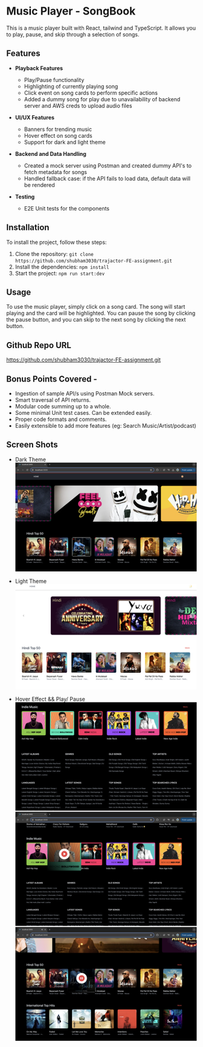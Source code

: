 # Music Player - SongBook

This is a music player built with React, tailwind and TypeScript. It allows you to play, pause, and skip through a selection of songs.

## Features

- **Playback Features**
  - Play/Pause functionality
  - Highlighting of currently playing song
  - Click event on song cards to perform specific actions
  - Added a dummy song for play due to unavailability of backend server and AWS creds to upload audio files

- **UI/UX Features**
  - Banners for trending music
  - Hover effect on song cards
  - Support for dark and light theme

- **Backend and Data Handling**
  - Created a mock server using Postman and created dummy API's to fetch metadata for songs
  - Handled fallback case: if the API fails to load data, default data will be rendered

- **Testing**
  - E2E Unit tests for the components

## Installation

To install the project, follow these steps:

1. Clone the repository: `git clone https://github.com/shubham3030/trajactor-FE-assignment.git`
3. Install the dependencies: `npm install`
4. Start the project: `npm run start:dev`

## Usage

To use the music player, simply click on a song card. The song will start playing and the card will be highlighted. You can pause the song by clicking the pause button, and you can skip to the next song by clicking the next button.

## Github Repo URL
https://github.com/shubham3030/trajactor-FE-assignment.git

## Bonus Points Covered -
  - Ingestion of sample API/s using Postman Mock servers.
  - Smart traversal of API returns.
  - Modular code summing up to a whole.
  - Some minimal Unit test cases. Can be extended easily.
  - Proper code formats and comments.
  - Easily extensible to add more features (eg: Search Music/Artist/podcast)

## Screen Shots
- Dark Theme
![alt text](image.png)

- Light Theme
![alt text](image-1.png)

- Hover Effect && Play/ Pause
![alt text](image-2.png)
![alt text](image-3.png)
![alt text](image-4.png)